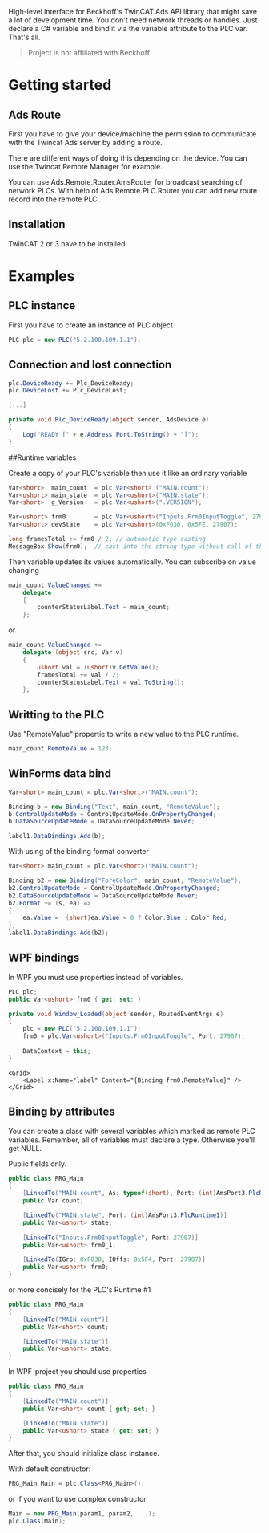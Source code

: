 High-level interface for Beckhoff's TwinCAT.Ads API library that might save a lot of development time. You don't need network threads or handles. Just declare a C# variable and bind it via the variable attribute to the PLC var. That's all.

> Project is not affiliated with Beckhoff.

Getting started
===============

Ads Route
---------

First you have to give your device/machine the permission to communicate with the Twincat Ads server by adding a route.

There are different ways of doing this depending on the device. You can use the Twincat Remote Manager for example.

You can use Ads.Remote.Router.AmsRouter for broadcast searching of network PLCs.
With help of Ads.Remote.PLC.Router you can add new route record into the remote PLC.

Installation
------------
TwinCAT 2 or 3 have to be installed.

Examples
===============

## PLC instance

First you have to create an instance of PLC object

```C#
PLC plc = new PLC("5.2.100.109.1.1");
```

## Connection and lost connection

```C#
plc.DeviceReady += Plc_DeviceReady;
plc.DeviceLost += Plc_DeviceLost;

[...]

private void Plc_DeviceReady(object sender, AdsDevice e)
{
	Log("READY [" + e.Address.Port.ToString() + "]");
}
```

##Runtime variables

Create a copy of your PLC's variable then use it like an ordinary variable

```C#
Var<short>	main_count	= plc.Var<short> ("MAIN.count");
Var<ushort>	main_state	= plc.Var<ushort>("MAIN.state");
Var<short>	g_Version	= plc.Var<ushort>(".VERSION");

Var<ushort>	frm0		= plc.Var<ushort>("Inputs.Frm0InputToggle", 27907);
Var<ushort>	devState	= plc.Var<ushort>(0xF030, 0x5FE, 27907);

long framesTotal += frm0 / 2; // automatic type casting
MessageBox.Show(frm0);	// cast into the string type without call of the ToString()
```

Then variable updates its values automatically. You can subscribe on value changing

```C#
main_count.ValueChanged +=
	delegate
	{
		counterStatusLabel.Text = main_count;
    };
```

or

```C#
main_count.ValueChanged +=
	delegate (object src, Var v)
	{
		ushort val = (ushort)v.GetValue();
		framesTotal += val / 2;
		counterStatusLabel.Text = val.ToString();
	};
```


## Writting to the PLC

Use "RemoteValue" propertie to write a new value to the PLC runtime.

```C#
main_count.RemoteValue = 123;
```


## WinForms data bind

```C#
Var<short> main_count = plc.Var<short>("MAIN.count");

Binding b = new Binding("Text", main_count, "RemoteValue");
b.ControlUpdateMode = ControlUpdateMode.OnPropertyChanged;
b.DataSourceUpdateMode = DataSourceUpdateMode.Never;

label1.DataBindings.Add(b);
```

With using of the binding format converter

```C#
Var<short> main_count = plc.Var<short>("MAIN.count");

Binding b2 = new Binding("ForeColor", main_count, "RemoteValue");
b2.ControlUpdateMode = ControlUpdateMode.OnPropertyChanged;
b2.DataSourceUpdateMode = DataSourceUpdateMode.Never;
b2.Format += (s, ea) =>
{
	ea.Value =  (short)ea.Value < 0 ? Color.Blue : Color.Red;
};
label1.DataBindings.Add(b2);
```


## WPF bindings
In WPF you must use properties instead of variables.

```C#
PLC plc;
public Var<ushort> frm0 { get; set; }

private void Window_Loaded(object sender, RoutedEventArgs e)
{
	plc = new PLC("5.2.100.109.1.1");
	frm0 = plc.Var<ushort>("Inputs.Frm0InputToggle", Port: 27907);
	
	DataContext = this;
}
```

```XAML
<Grid>
	<Label x:Name="label" Content="{Binding frm0.RemoteValue}" />
</Grid>
```


## Binding by attributes

You can create a class with several variables which marked as remote PLC variables. Remember, all of variables must declare a type. Otherwise you'll get NULL.

Public fields only.

```C#
public class PRG_Main
{
	[LinkedTo("MAIN.count", As: typeof(short), Port: (int)AmsPort3.PlcRuntime1)]
	public Var count;

	[LinkedTo("MAIN.state", Port: (int)AmsPort3.PlcRuntime1)]
	public Var<ushort> state;
	
	[LinkedTo("Inputs.Frm0InputToggle", Port: 27907)]
	public Var<ushort> frm0_1;

	[LinkedTo(IGrp: 0xF030, IOffs: 0x5F4, Port: 27907)]
	public Var<ushort> frm0;
}
```

or more concisely for the PLC's Runtime #1

```C#
public class PRG_Main
{
	[LinkedTo("MAIN.count")]
	public Var<short> count;

	[LinkedTo("MAIN.state")]
	public Var<ushort> state;
}
```

In WPF-project you should use properties

```C#
public class PRG_Main
{
	[LinkedTo("MAIN.count")]
	public Var<short> count { get; set; }

	[LinkedTo("MAIN.state")]
	public Var<ushort> state { get; set; }
}
```

After that, you should initialize class instance.

With default constructor:

```C#
PRG_Main Main = plc.Class<PRG_Main>();
```

or if you want to use complex constructor

```C#
Main = new PRG_Main(param1, param2, ...);
plc.Class(Main);
```
